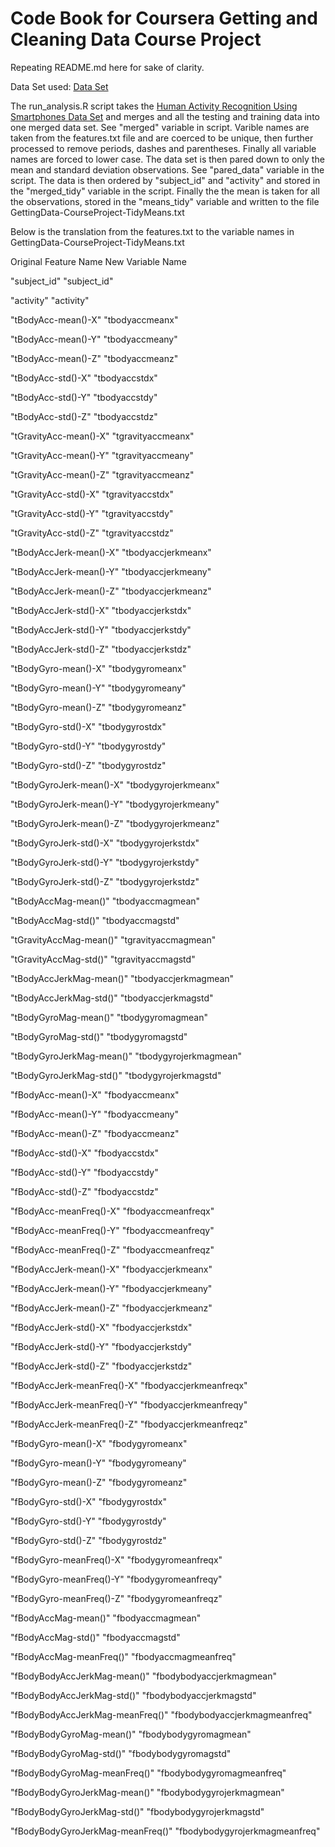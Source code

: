 # Code Book for Coursera Getting and Cleaning Data Course Project


Repeating README.md here for sake of clarity.


Data Set used: [Data Set](https://d396qusza40orc.cloudfront.net/getdata%2Fprojectfiles%2FUCI%20HAR%20Dataset.zip)


The run_analysis.R script takes the [Human Activity Recognition Using Smartphones Data Set](http://archive.ics.uci.edu/ml/datasets/Human+Activity+Recognition+Using+Smartphones) and merges 
and all the testing and training data into one merged data set. See "merged" variable in script. 
Varible names are taken from the features.txt file and are coerced to be unique, then further 
processed to remove periods, dashes and parentheses. Finally all variable names are forced to lower
case. The data set is then pared down to only the mean and standard deviation observations. See 
"pared_data" variable in the script. The data is then ordered by "subject_id" and "activity" and stored in the 
"merged_tidy" variable in the script. Finally the the mean is taken for all the observations, stored in the 
"means_tidy" variable and written to the file GettingData-CourseProject-TidyMeans.txt


Below is the translation from the features.txt to the variable names in GettingData-CourseProject-TidyMeans.txt


Original Feature Name 				New Variable Name

"subject_id"						"subject_id"

"activity" 							"activity"

"tBodyAcc-mean()-X" 				"tbodyaccmeanx"

"tBodyAcc-mean()-Y" 				"tbodyaccmeany"

"tBodyAcc-mean()-Z" 				"tbodyaccmeanz"

"tBodyAcc-std()-X" 					"tbodyaccstdx"

"tBodyAcc-std()-Y" 					"tbodyaccstdy"

"tBodyAcc-std()-Z" 					"tbodyaccstdz"

"tGravityAcc-mean()-X" 				"tgravityaccmeanx"

"tGravityAcc-mean()-Y" 				"tgravityaccmeany"

"tGravityAcc-mean()-Z" 				"tgravityaccmeanz"

"tGravityAcc-std()-X" 				"tgravityaccstdx"

"tGravityAcc-std()-Y" 				"tgravityaccstdy"

"tGravityAcc-std()-Z" 				"tgravityaccstdz"

"tBodyAccJerk-mean()-X" 			"tbodyaccjerkmeanx"

"tBodyAccJerk-mean()-Y" 			"tbodyaccjerkmeany"

"tBodyAccJerk-mean()-Z" 			"tbodyaccjerkmeanz"

"tBodyAccJerk-std()-X" 				"tbodyaccjerkstdx"

"tBodyAccJerk-std()-Y" 				"tbodyaccjerkstdy"

"tBodyAccJerk-std()-Z" 				"tbodyaccjerkstdz"

"tBodyGyro-mean()-X" 				"tbodygyromeanx"

"tBodyGyro-mean()-Y" 				"tbodygyromeany"

"tBodyGyro-mean()-Z" 				"tbodygyromeanz"

"tBodyGyro-std()-X" 				"tbodygyrostdx"

"tBodyGyro-std()-Y" 				"tbodygyrostdy"

"tBodyGyro-std()-Z" 				"tbodygyrostdz"

"tBodyGyroJerk-mean()-X" 			"tbodygyrojerkmeanx"

"tBodyGyroJerk-mean()-Y" 			"tbodygyrojerkmeany"

"tBodyGyroJerk-mean()-Z" 			"tbodygyrojerkmeanz"

"tBodyGyroJerk-std()-X" 			"tbodygyrojerkstdx"

"tBodyGyroJerk-std()-Y" 			"tbodygyrojerkstdy"

"tBodyGyroJerk-std()-Z" 			"tbodygyrojerkstdz"

"tBodyAccMag-mean()" 				"tbodyaccmagmean"

"tBodyAccMag-std()" 				"tbodyaccmagstd"

"tGravityAccMag-mean()" 			"tgravityaccmagmean"

"tGravityAccMag-std()" 				"tgravityaccmagstd"

"tBodyAccJerkMag-mean()" 			"tbodyaccjerkmagmean"

"tBodyAccJerkMag-std()" 			"tbodyaccjerkmagstd"

"tBodyGyroMag-mean()" 				"tbodygyromagmean"

"tBodyGyroMag-std()" 				"tbodygyromagstd"

"tBodyGyroJerkMag-mean()" 			"tbodygyrojerkmagmean"

"tBodyGyroJerkMag-std()" 			"tbodygyrojerkmagstd"

"fBodyAcc-mean()-X" 				"fbodyaccmeanx"

"fBodyAcc-mean()-Y" 				"fbodyaccmeany"

"fBodyAcc-mean()-Z" 				"fbodyaccmeanz"

"fBodyAcc-std()-X" 					"fbodyaccstdx"

"fBodyAcc-std()-Y" 					"fbodyaccstdy"

"fBodyAcc-std()-Z" 					"fbodyaccstdz"

"fBodyAcc-meanFreq()-X" 			"fbodyaccmeanfreqx"

"fBodyAcc-meanFreq()-Y" 			"fbodyaccmeanfreqy"

"fBodyAcc-meanFreq()-Z" 			"fbodyaccmeanfreqz"

"fBodyAccJerk-mean()-X" 			"fbodyaccjerkmeanx"

"fBodyAccJerk-mean()-Y" 			"fbodyaccjerkmeany"

"fBodyAccJerk-mean()-Z" 			"fbodyaccjerkmeanz"

"fBodyAccJerk-std()-X" 				"fbodyaccjerkstdx"

"fBodyAccJerk-std()-Y" 				"fbodyaccjerkstdy"

"fBodyAccJerk-std()-Z" 				"fbodyaccjerkstdz"

"fBodyAccJerk-meanFreq()-X" 		"fbodyaccjerkmeanfreqx"

"fBodyAccJerk-meanFreq()-Y" 		"fbodyaccjerkmeanfreqy"

"fBodyAccJerk-meanFreq()-Z" 		"fbodyaccjerkmeanfreqz"

"fBodyGyro-mean()-X" 				"fbodygyromeanx"

"fBodyGyro-mean()-Y" 				"fbodygyromeany"

"fBodyGyro-mean()-Z" 				"fbodygyromeanz"

"fBodyGyro-std()-X" 				"fbodygyrostdx"

"fBodyGyro-std()-Y" 				"fbodygyrostdy"

"fBodyGyro-std()-Z" 				"fbodygyrostdz"

"fBodyGyro-meanFreq()-X" 			"fbodygyromeanfreqx"

"fBodyGyro-meanFreq()-Y" 			"fbodygyromeanfreqy"

"fBodyGyro-meanFreq()-Z" 			"fbodygyromeanfreqz"

"fBodyAccMag-mean()" 				"fbodyaccmagmean"

"fBodyAccMag-std()" 				"fbodyaccmagstd"

"fBodyAccMag-meanFreq()"			"fbodyaccmagmeanfreq"

"fBodyBodyAccJerkMag-mean()" 		"fbodybodyaccjerkmagmean"

"fBodyBodyAccJerkMag-std()" 		"fbodybodyaccjerkmagstd"

"fBodyBodyAccJerkMag-meanFreq()" 	"fbodybodyaccjerkmagmeanfreq"

"fBodyBodyGyroMag-mean()" 			"fbodybodygyromagmean"

"fBodyBodyGyroMag-std()" 			"fbodybodygyromagstd"

"fBodyBodyGyroMag-meanFreq()" 		"fbodybodygyromagmeanfreq"

"fBodyBodyGyroJerkMag-mean()" 		"fbodybodygyrojerkmagmean"

"fBodyBodyGyroJerkMag-std()" 		"fbodybodygyrojerkmagstd"

"fBodyBodyGyroJerkMag-meanFreq()" 	"fbodybodygyrojerkmagmeanfreq"
